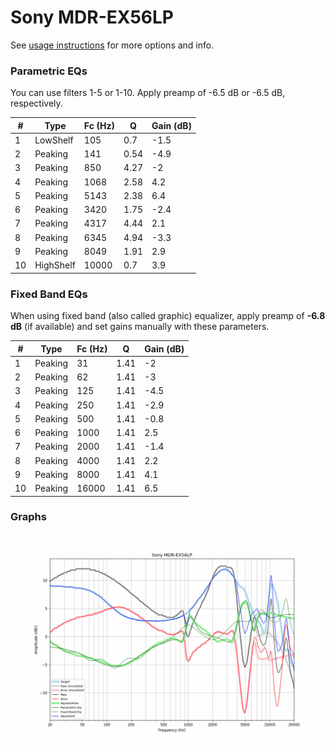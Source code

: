 # Sony MDR-EX56LP
See [usage instructions](https://github.com/jaakkopasanen/AutoEq#usage) for more options and info.

### Parametric EQs
You can use filters 1-5 or 1-10. Apply preamp of -6.5 dB or -6.5 dB, respectively.

|   # | Type      |   Fc (Hz) |    Q |   Gain (dB) |
|-----|-----------|-----------|------|-------------|
|   1 | LowShelf  |       105 | 0.7  |        -1.5 |
|   2 | Peaking   |       141 | 0.54 |        -4.9 |
|   3 | Peaking   |       850 | 4.27 |        -2   |
|   4 | Peaking   |      1068 | 2.58 |         4.2 |
|   5 | Peaking   |      5143 | 2.38 |         6.4 |
|   6 | Peaking   |      3420 | 1.75 |        -2.4 |
|   7 | Peaking   |      4317 | 4.44 |         2.1 |
|   8 | Peaking   |      6345 | 4.94 |        -3.3 |
|   9 | Peaking   |      8049 | 1.91 |         2.9 |
|  10 | HighShelf |     10000 | 0.7  |         3.9 |

### Fixed Band EQs
When using fixed band (also called graphic) equalizer, apply preamp of **-6.8 dB** (if available) and set gains manually with these parameters.

|   # | Type    |   Fc (Hz) |    Q |   Gain (dB) |
|-----|---------|-----------|------|-------------|
|   1 | Peaking |        31 | 1.41 |        -2   |
|   2 | Peaking |        62 | 1.41 |        -3   |
|   3 | Peaking |       125 | 1.41 |        -4.5 |
|   4 | Peaking |       250 | 1.41 |        -2.9 |
|   5 | Peaking |       500 | 1.41 |        -0.8 |
|   6 | Peaking |      1000 | 1.41 |         2.5 |
|   7 | Peaking |      2000 | 1.41 |        -1.4 |
|   8 | Peaking |      4000 | 1.41 |         2.2 |
|   9 | Peaking |      8000 | 1.41 |         4.1 |
|  10 | Peaking |     16000 | 1.41 |         6.5 |

### Graphs
![](./Sony%20MDR-EX56LP.png)
